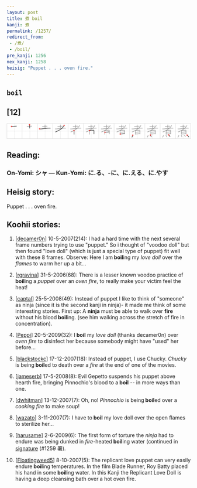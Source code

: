 ```yaml
---
layout: post
title: 煮 boil
kanji: 煮
permalink: /1257/
redirect_from:
 - /煮/
 - /boil/
pre_kanji: 1256
nex_kanji: 1258
heisig: "Puppet . . . oven fire."
---
```


## `boil`

## [12]

<div class="stroke"><img src="../images/E785AE.png" /></div>

## Reading:

### On-Yomi: シャ &mdash; Kun-Yomi: に.る、-に、に.える、に.やす

## Heisig story:

Puppet . . . oven fire.

## Koohii stories:

1) [<a href="http://kanji.koohii.com/profile/decamer0n">decamer0n</a>] 10-5-2007(214): I had a hard time with the next several frame numbers trying to use &quot;puppet.&quot; So i thought of &quot;voodoo doll&quot; but then found &quot;love doll&quot; (which is just a special type of puppet) fit well with these 8 frames. Observe: Here I am<strong> boil</strong>ing my <em>love doll</em> over the <em>flames</em> to warm her up a bit...

2) [<a href="http://kanji.koohii.com/profile/rgravina">rgravina</a>] 31-5-2006(68): There is a lesser known voodoo practice of<strong> boil</strong>ing a <em>puppet</em> over an <em>oven fire</em>, to really make your victim feel the heat!

3) [<a href="http://kanji.koohii.com/profile/captal">captal</a>] 25-5-2008(49): Instead of puppet I like to think of &quot;someone&quot; as ninja (since it is the second kanji in ninja)- it made me think of some interesting stories. First up: A <strong>ninja</strong> must be able to walk over <strong>fire</strong> without his blood<strong> boil</strong>ing. (see him walking across the stretch of fire in concentration).

4) [<a href="http://kanji.koohii.com/profile/Peppi">Peppi</a>] 20-5-2009(32): I<strong> boil</strong> my <em>love doll</em> (thanks decamer0n) over <em>oven fire</em> to disinfect her because somebody might have &quot;used&quot; her before...

5) [<a href="http://kanji.koohii.com/profile/blackstockc">blackstockc</a>] 17-12-2007(18): Instead of puppet, I use Chucky. <em>Chucky</em> is being<strong> boil</strong>ed to death over a <em>fire</em> at the end of one of the movies.

6) [<a href="http://kanji.koohii.com/profile/jameserb">jameserb</a>] 17-5-2008(8): Evil Gepetto suspends his puppet above hearth fire, bringing Pinnochio&#039;s blood to a<strong> boil</strong> -- in more ways than one.

7) [<a href="http://kanji.koohii.com/profile/dwhitman">dwhitman</a>] 13-12-2007(7): Oh, no! <em>Pinnochio</em> is being<strong> boil</strong>ed over a <em>cooking fire</em> to make soup!

8) [<a href="http://kanji.koohii.com/profile/wazato">wazato</a>] 3-11-2007(7): I have to<strong> boil</strong> my love doll over the open flames to sterilize her...

9) [<a href="http://kanji.koohii.com/profile/harusame">harusame</a>] 2-6-2009(6): The first form of torture the <em>ninja</em> had to endure was being dunked in <em>fire</em>-heated<strong> boil</strong>ing water (continued in <a href="../1259">signature</a> (#1259 署).

10) [<a href="http://kanji.koohii.com/profile/Floatingweed5">Floatingweed5</a>] 8-10-2007(5): The replicant love puppet can very easily endure<strong> boil</strong>ing temperatures. In the film Blade Runner, Roy Batty placed his hand in some<strong> boil</strong>ing water. In this Kanji the Replicant Love Doll is having a deep cleansing bath over a hot oven fire.
